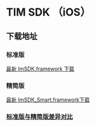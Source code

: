 # TIM SDK （iOS）

## 下载地址

### 标准版
[最新 ImSDK.framework 下载](https://imsdk-1252463788.cos.ap-guangzhou.myqcloud.com/5.1.2/TIM_SDK_iOS_latest_framework.zip)

### 精简版
[最新 ImSDK_Smart.framework下载](https://imsdk-1252463788.cos.ap-guangzhou.myqcloud.com/restructure/ios/5.1.111/ImSDK_Smart.framework.zip)


### [标准版与精简版差异对比](https://github.com/tencentyun/TIMSDK#%E6%A0%87%E5%87%86%E7%89%88%E4%B8%8E%E7%B2%BE%E7%AE%80%E7%89%88%E5%B7%AE%E5%BC%82%E5%AF%B9%E6%AF%94)

